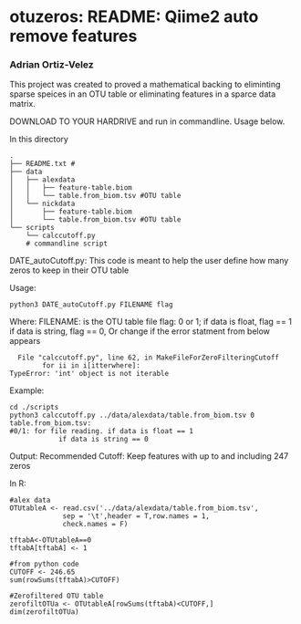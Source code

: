 # otuzeros: README: Qiime2 auto remove features 
### Adrian Ortiz-Velez


This project was created to proved a mathematical backing to eliminting sparse speices 
in an OTU table or eliminating features in a sparce data matrix.

DOWNLOAD TO YOUR HARDRIVE and run in commandline. Usage below.

In this directory 
```
.
├── README.txt #
├── data
│   ├── alexdata
│   │   ├── feature-table.biom
│   │   └── table.from_biom.tsv #OTU table
│   └── nickdata
│       ├── feature-table.biom
│       └── table.from_biom.tsv #OTU table
└── scripts
    └── calccutoff.py   
	# commandline script
```


DATE_autoCutoff.py: This code is meant to help the user define how many zeros to keep 
		    in their OTU table 

Usage:

	python3 DATE_autoCutoff.py FILENAME flag

Where:
	FILENAME: is the OTU table file
	flag: 0 or 1; if data is float, flag == 1 
		      if data is string, flag == 0,
		      Or change if the error statment from below appears
	
	  File "calccutoff.py", line 62, in MakeFileForZeroFilteringCutoff
    		for ii in i[itterwhere]:
	TypeError: 'int' object is not iterable

Example:

	cd ./scripts
	python3 calccutoff.py ../data/alexdata/table.from_biom.tsv 0
 	table.from_biom.tsv:
	#0/1: for file reading. if data is float == 1
				if data is string == 0
Output:
	Recommended  Cutoff: Keep features with up to and including 247 zeros

In R:
	
	#alex data
	OTUtableA <- read.csv('../data/alexdata/table.from_biom.tsv',
			     sep = '\t',header = T,row.names = 1,
			     check.names = F)

	tftabA<-OTUtableA==0
	tftabA[tftabA] <- 1

	#from python code
	CUTOFF <- 246.65
	sum(rowSums(tftabA)>CUTOFF)

	#Zerofiltered OTU table
	zerofiltOTUa <- OTUtableA[rowSums(tftabA)<CUTOFF,]
	dim(zerofiltOTUa)
